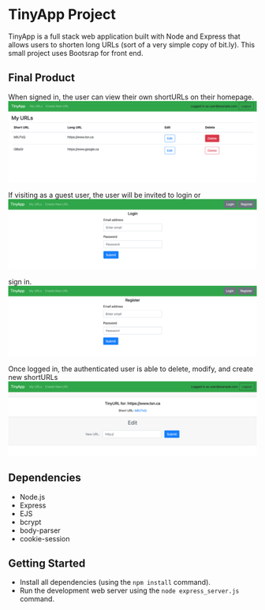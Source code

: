 # TinyApp Project

TinyApp is a full stack web application built with Node and Express that allows users to shorten long URLs (sort of a very simple copy of bit.ly). This small project uses Bootsrap for front end.

## Final Product
When signed in, the user can view their own shortURLs on their homepage.
!["Home Screen"](https://github.com/DOwdev/tinyapp/blob/master/docs/urls_home.png)

If visiting as a guest user, the user will be invited to login or
!["User Login"](https://github.com/DOwdev/tinyapp/blob/master/docs/user_login.png)

sign in.
!["User Signin"](https://github.com/DOwdev/tinyapp/blob/master/docs/user_register.png)

Once logged in, the authenticated user is able to delete, modify, and create new shortURLs
!["URL Edit"](https://github.com/DOwdev/tinyapp/blob/master/docs/urls_edit.png)

## Dependencies

- Node.js
- Express
- EJS
- bcrypt
- body-parser
- cookie-session

## Getting Started

- Install all dependencies (using the `npm install` command).
- Run the development web server using the `node express_server.js` command.